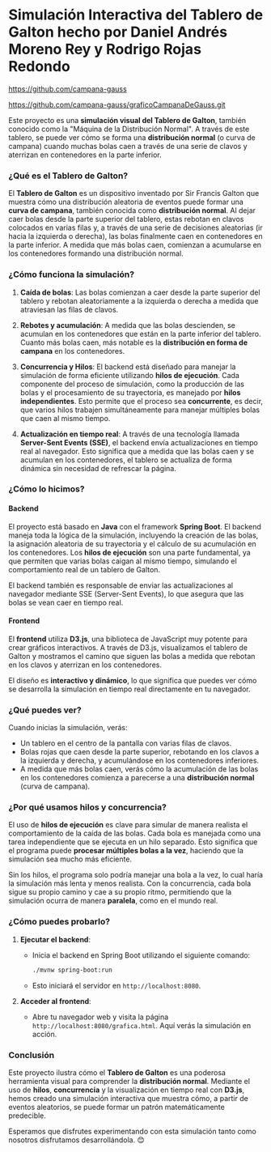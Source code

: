 # Simulación Interactiva del Tablero de Galton hecho por Daniel Andrés Moreno Rey y Rodrigo Rojas Redondo

https://github.com/campana-gauss

https://github.com/campana-gauss/graficoCampanaDeGauss.git

Este proyecto es una **simulación visual del Tablero de Galton**, también conocido como la "Máquina de la Distribución Normal". A través de este tablero, se puede ver cómo se forma una **distribución normal** (o curva de campana) cuando muchas bolas caen a través de una serie de clavos y aterrizan en contenedores en la parte inferior.

### ¿Qué es el Tablero de Galton?

El **Tablero de Galton** es un dispositivo inventado por Sir Francis Galton que muestra cómo una distribución aleatoria de eventos puede formar una **curva de campana**, también conocida como **distribución normal**. Al dejar caer bolas desde la parte superior del tablero, estas rebotan en clavos colocados en varias filas y, a través de una serie de decisiones aleatorias (ir hacia la izquierda o derecha), las bolas finalmente caen en contenedores en la parte inferior. A medida que más bolas caen, comienzan a acumularse en los contenedores formando una distribución normal.

### ¿Cómo funciona la simulación?

1. **Caída de bolas**: Las bolas comienzan a caer desde la parte superior del tablero y rebotan aleatoriamente a la izquierda o derecha a medida que atraviesan las filas de clavos.
   
2. **Rebotes y acumulación**: A medida que las bolas descienden, se acumulan en los contenedores que están en la parte inferior del tablero. Cuanto más bolas caen, más notable es la **distribución en forma de campana** en los contenedores.

3. **Concurrencia y Hilos**: El backend está diseñado para manejar la simulación de forma eficiente utilizando **hilos de ejecución**. Cada componente del proceso de simulación, como la producción de las bolas y el procesamiento de su trayectoria, es manejado por **hilos independientes**. Esto permite que el proceso sea **concurrente**, es decir, que varios hilos trabajen simultáneamente para manejar múltiples bolas que caen al mismo tiempo.

4. **Actualización en tiempo real**: A través de una tecnología llamada **Server-Sent Events (SSE)**, el backend envía actualizaciones en tiempo real al navegador. Esto significa que a medida que las bolas caen y se acumulan en los contenedores, el tablero se actualiza de forma dinámica sin necesidad de refrescar la página.

### ¿Cómo lo hicimos?

#### Backend

El proyecto está basado en **Java** con el framework **Spring Boot**. El backend maneja toda la lógica de la simulación, incluyendo la creación de las bolas, la asignación aleatoria de su trayectoria y el cálculo de su acumulación en los contenedores. Los **hilos de ejecución** son una parte fundamental, ya que permiten que varias bolas caigan al mismo tiempo, simulando el comportamiento real de un tablero de Galton.

El backend también es responsable de enviar las actualizaciones al navegador mediante SSE (Server-Sent Events), lo que asegura que las bolas se vean caer en tiempo real.

#### Frontend

El **frontend** utiliza **D3.js**, una biblioteca de JavaScript muy potente para crear gráficos interactivos. A través de D3.js, visualizamos el tablero de Galton y mostramos el camino que siguen las bolas a medida que rebotan en los clavos y aterrizan en los contenedores.

El diseño es **interactivo y dinámico**, lo que significa que puedes ver cómo se desarrolla la simulación en tiempo real directamente en tu navegador.

### ¿Qué puedes ver?

Cuando inicias la simulación, verás:

- Un tablero en el centro de la pantalla con varias filas de clavos.
- Bolas rojas que caen desde la parte superior, rebotando en los clavos a la izquierda y derecha, y acumulándose en los contenedores inferiores.
- A medida que más bolas caen, verás cómo la acumulación de las bolas en los contenedores comienza a parecerse a una **distribución normal** (curva de campana).

### ¿Por qué usamos hilos y concurrencia?

El uso de **hilos de ejecución** es clave para simular de manera realista el comportamiento de la caída de las bolas. Cada bola es manejada como una tarea independiente que se ejecuta en un hilo separado. Esto significa que el programa puede **procesar múltiples bolas a la vez**, haciendo que la simulación sea mucho más eficiente.

Sin los hilos, el programa solo podría manejar una bola a la vez, lo cual haría la simulación más lenta y menos realista. Con la concurrencia, cada bola sigue su propio camino y cae a su propio ritmo, permitiendo que la simulación ocurra de manera **paralela**, como en el mundo real.

### ¿Cómo puedes probarlo?

1. **Ejecutar el backend**: 
   - Inicia el backend en Spring Boot utilizando el siguiente comando:
     ```bash
     ./mvnw spring-boot:run
     ```
   - Esto iniciará el servidor en `http://localhost:8080`.

2. **Acceder al frontend**:
   - Abre tu navegador web y visita la página `http://localhost:8080/grafica.html`. Aquí verás la simulación en acción.

### Conclusión

Este proyecto ilustra cómo el **Tablero de Galton** es una poderosa herramienta visual para comprender la **distribución normal**. Mediante el uso de **hilos**, **concurrencia** y la visualización en tiempo real con **D3.js**, hemos creado una simulación interactiva que muestra cómo, a partir de eventos aleatorios, se puede formar un patrón matemáticamente predecible.

Esperamos que disfrutes experimentando con esta simulación tanto como nosotros disfrutamos desarrollándola. 😊

